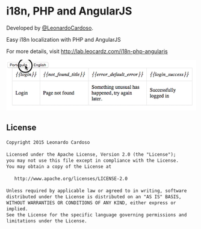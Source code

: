 i18n, PHP and AngularJS
===

Developed by <a href='https://github.com/LeonardoCardoso' target='_blank'>@LeonardoCardoso</a>. 

Easy i18n localization with PHP and AngularJS

For more details, visit http://lab.leocardz.com/i18n-php-angularjs

![Gameplay](https://github.com/LeonardoCardoso/i18n-PHP-Angularjs/blob/master/assets/gif.gif?raw=true)


## License

    Copyright 2015 Leonardo Cardoso

    Licensed under the Apache License, Version 2.0 (the "License");
    you may not use this file except in compliance with the License.
    You may obtain a copy of the License at

       http://www.apache.org/licenses/LICENSE-2.0

    Unless required by applicable law or agreed to in writing, software
    distributed under the License is distributed on an "AS IS" BASIS,
    WITHOUT WARRANTIES OR CONDITIONS OF ANY KIND, either express or implied.
    See the License for the specific language governing permissions and
    limitations under the License.
